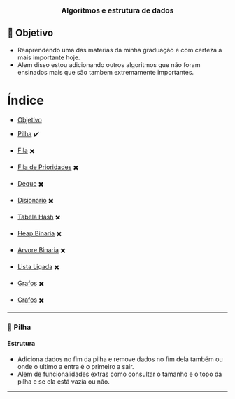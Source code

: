 <h3 align="center">
    Algoritmos e estrutura de dados
</h3>


<a id="objetivo"></a>

## :bookmark: Objetivo

- Reaprendendo uma das materias da minha graduação e com certeza a mais importante hoje.
- Alem disso estou adicionando outros algoritmos que não foram ensinados mais que são tambem extremamente importantes.

# Índice

- [Objetivo](#objetivo)

- [Pilha](#pilha) :heavy_check_mark:
- [Fila](#fila) :heavy_multiplication_x:
- [Fila de Prioridades](#fila-de-prioridades) :heavy_multiplication_x:
- [Deque](#deque) :heavy_multiplication_x:
- [Disionario](#disionario) :heavy_multiplication_x:
- [Tabela Hash](#tabela-hash) :heavy_multiplication_x:
- [Heap Binaria](#heap-binaria) :heavy_multiplication_x:
- [Arvore Binaria](#arvore-binaria) :heavy_multiplication_x:
- [Lista Ligada](#lista-ligada) :heavy_multiplication_x:
- [Grafos](#grafos) :heavy_multiplication_x:
- [Grafos](#grafos) :heavy_multiplication_x:


<hr>

<a id="pilha"></a>
### :large_orange_diamond: Pilha

#### Estrutura

- Adiciona dados no fim da pilha e remove dados no fim dela também ou onde o ultimo a entra é o primeiro a sair.
- Alem de funcionalidades extras como consultar o tamanho e o topo da pilha e se ela está vazia ou não.

<hr>
